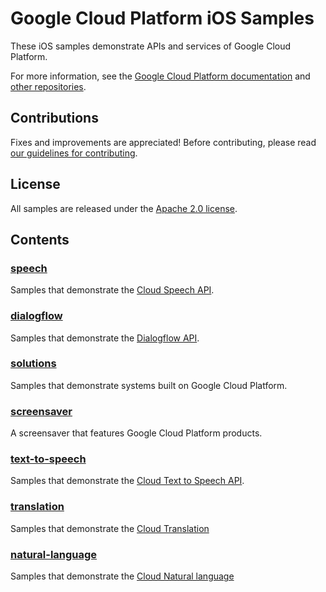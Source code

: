 # Google Cloud Platform iOS Samples

These iOS samples demonstrate APIs and services of Google Cloud Platform.

For more information, see the 
[Google Cloud Platform documentation](https://cloud.google.com/docs/)
and [other repositories](https://github.com/GoogleCloudPlatform).

## Contributions

Fixes and improvements are appreciated! 
Before contributing, please read [our guidelines for contributing](CONTRIBUTING.md).

## License

All samples are released under the [Apache 2.0 license](LICENSE).

## Contents

### [speech](speech)

Samples that demonstrate the [Cloud Speech API](https://cloud.google.com/speech/).

### [dialogflow](dialogflow)

Samples that demonstrate the [Dialogflow API](https://cloud.google.com/dialogflow/).

### [solutions](solutions)

Samples that demonstrate systems built on Google Cloud Platform.

### [screensaver](screensaver)

A screensaver that features Google Cloud Platform products.

### [text-to-speech](text-to-speech)

Samples that demonstrate the [Cloud Text to Speech API](https://cloud.google.com/text-to-speech/).

### [translation](translation)

Samples that demonstrate the [Cloud Translation](https://cloud.google.com/translate/)

### [natural-language](natural-language)

Samples that demonstrate the [Cloud Natural language](https://cloud.google.com/natural-language/)
